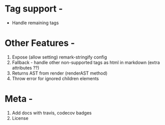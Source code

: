 # Tag support -
- Handle remaining tags

# Other Features -
1. Expose (allow setting) remark-stringify config
2. Fallback - handle other non-supported tags as html in markdown (extra attributes ??)
3. Returns AST from render (renderAST method)
4. Throw error for ignored children elements

# Meta -
1. Add docs with travis, codecov badges
2. License
